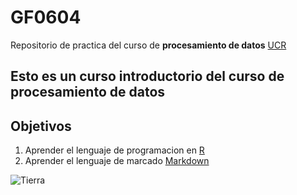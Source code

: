 # GF0604

Repositorio de practica del curso de **procesamiento de datos** [UCR](https://www.ucr.ac.cr/)

## Esto es un curso introductorio del curso de procesamiento de datos

## Objetivos 
1. Aprender el lenguaje de programacion en [R](https://www.r-project.org/)
2. Aprender el lenguaje de marcado [Markdown](https://www.r-project.org/)


![Tierra](https://upload.wikimedia.org/wikipedia/commons/thumb/1/1f/As08-16-2593.jpg/1024px-As08-16-2593.jpg)
